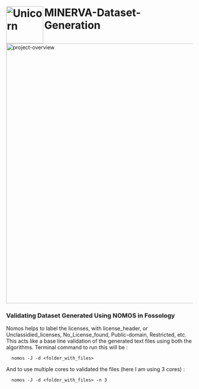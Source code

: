 # <img align="left" width=100px alt="Unicorn" src="https://media.giphy.com/media/3ohs4BSacFKI7A717y/giphy.gif" /> MINERVA-Dataset-Generation 




<img src="https://user-images.githubusercontent.com/50830709/125133165-0e014000-e123-11eb-9890-3510887deaac.JPG" alt="project-overview" width="700"/>


### Validating Dataset Generated Using NOMOS in Fossology
Nomos helps to label the licenses, with license_header, or Unclassidied_licenses, No_License_found, Public-domain, Restricted, etc. This acts like a base line validation of the generated text files using both the algorithms. Terminal command to run this will be  : 
```
  nomos -J -d <folder_with_files>
```
And to use multiple cores to validated the files (here I am using 3 cores) :
```
  nomos -J -d <folder_with_files> -n 3
```



